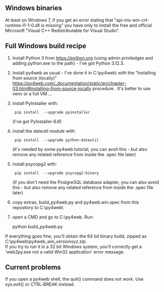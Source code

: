 ## Windows binaries

At least on Windows 7, if you get an error stating that "api-ms-win-crt-runtime-l1-1-0.dll is missing" you have only to install
the free and official Microsoft "Visual C++ Redistributable for Visual Studio".

## Full Windows build recipe


1. Install Python 3 from https://python.org (using admin priviledges and adding python.exe to the path) - I've got Python 3.12.3.
1. Install py4web as usual - I've done it in C:\py4web\ with the "Installing from source (locally)"
   https://py4web.com/_documentation/static/en/chapter-03.html#installing-from-source-locally procedure . It's better to use venv or a full VM ...
1. install PyInstaller with:  

        pip install  --upgrade pyinstaller
        
   (I've got PyInstaller-6.6)
        
1. install the dateutil module with:

        pip install  --upgrade python-dateutil
        
   (it's needed by some py4web tutorial, you can avoit this - but also remove any related reference from inside the .spec file later)
1. install psycopg2 with:

        pip install  --upgrade psycopg2-binary
        
   (if you don't need the PostgreSQL database adapter, you can also avoid this - but also remove any related reference from inside the .spec file later)
1. copy extras, build_py4web.py and py4web.win.spec from this repository to C:\py4web\
1. open a CMD and go to C:\py4web. Run:

    python build_py4web.py

If everything goes fine, you'll obtain the 64 bit binary build, zipped as C:\py4web\py4web_win_versionxyz.zip.  
If you try to run it in a 32 bit Windows system, you'll correctly get a 'web2py.exe not a valid Win32 application' error message.

## Current problems

If you open a py4web shell, the quit() command does not work. Use sys.exit() or CTRL-BREAK instead.
